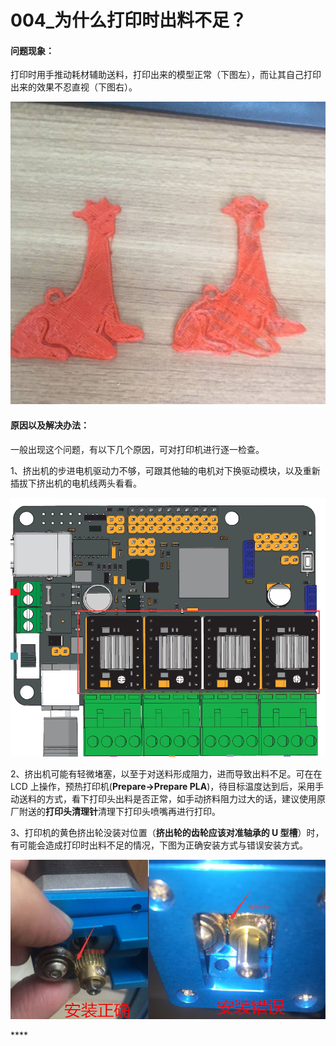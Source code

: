 # 004\_为什么打印时出料不足？

#### **问题现象：**

打印时用手推动耗材辅助送料，打印出来的模型正常（下图左），而让其自己打印出来的效果不忍直视（下图右）。

![](../.gitbook/assets/0-4.jpg)

#### **原因以及解决办法：**

 一般出现这个问题，有以下几个原因，可对打印机进行逐一检查。

 1、挤出机的步进电机驱动力不够，可跟其他轴的电机对下换驱动模块，以及重新插拔下挤出机的电机线两头看看。

![](../.gitbook/assets/0-2%20%281%29.bmp)

 2、挤出机可能有轻微堵塞，以至于对送料形成阻力，进而导致出料不足。可在在 LCD 上操作，预热打印机\(**Prepare-&gt;Prepare PLA**\)，待目标温度达到后，采用手动送料的方式，看下打印头出料是否正常，如手动挤料阻力过大的话，建议使用原厂附送的**打印头清理针**清理下打印头喷嘴再进行打印。

 3、打印机的黄色挤出轮没装对位置（**挤出轮的齿轮应该对准轴承的 U 型槽**）时，有可能会造成打印时出料不足的情况，下图为正确安装方式与错误安装方式。

![](../.gitbook/assets/0-3-fu-ben.jpg)



\*\*\*\*

